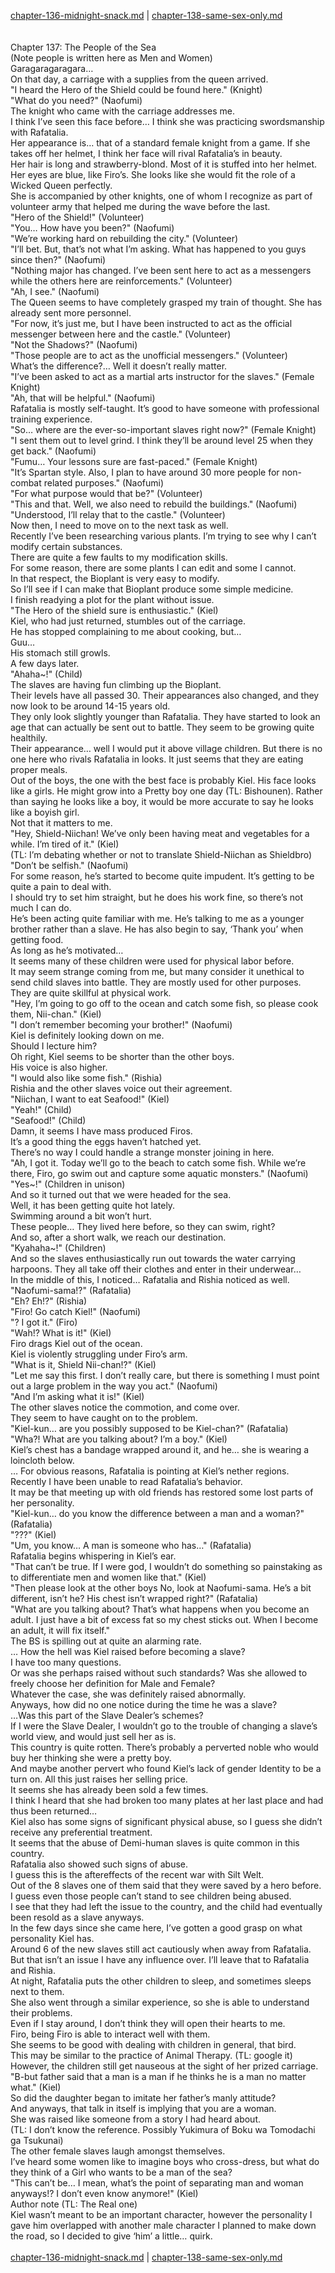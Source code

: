 [chapter-136-midnight-snack.md](./chapter-136-midnight-snack.md) | [chapter-138-same-sex-only.md](./chapter-138-same-sex-only.md) <br/>
<br/>
<br/>
Chapter 137: The People of the Sea<br/>
(Note people is written here as Men and Women)<br/>
Garagaragaragara…<br/>
On that day, a carriage with a supplies from the queen arrived.<br/>
"I heard the Hero of the Shield could be found here." (Knight)<br/>
"What do you need?" (Naofumi)<br/>
The knight who came with the carriage addresses me.<br/>
I think I’ve seen this face before… I think she was practicing swordsmanship with Rafatalia.<br/>
Her appearance is… that of a standard female knight from a game. If she takes off her helmet, I think her face will rival Rafatalia’s in beauty.<br/>
Her hair is long and strawberry-blond. Most of it is stuffed into her helmet.<br/>
Her eyes are blue, like Firo’s. She looks like she would fit the role of a Wicked Queen perfectly.<br/>
She is accompanied by other knights, one of whom I recognize as part of volunteer army that helped me during the wave before the last.<br/>
"Hero of the Shield!" (Volunteer)<br/>
"You… How have you been?" (Naofumi)<br/>
"We’re working hard on rebuilding the city." (Volunteer)<br/>
"I’ll bet. But, that’s not what I’m asking. What has happened to you guys since then?" (Naofumi)<br/>
"Nothing major has changed. I’ve been sent here to act as a messengers while the others here are reinforcements." (Volunteer)<br/>
"Ah, I see." (Naofumi)<br/>
The Queen seems to have completely grasped my train of thought. She has already sent more personnel.<br/>
"For now, it’s just me, but I have been instructed to act as the official messenger between here and the castle." (Volunteer)<br/>
"Not the Shadows?" (Naofumi)<br/>
"Those people are to act as the unofficial messengers." (Volunteer)<br/>
What’s the difference?… Well it doesn’t really matter.<br/>
"I’ve been asked to act as a martial arts instructor for the slaves." (Female Knight)<br/>
"Ah, that will be helpful." (Naofumi)<br/>
Rafatalia is mostly self-taught. It’s good to have someone with professional training experience.<br/>
"So… where are the ever-so-important slaves right now?" (Female Knight)<br/>
"I sent them out to level grind. I think they’ll be around level 25 when they get back." (Naofumi)<br/>
"Fumu… Your lessons sure are fast-paced." (Female Knight)<br/>
"It’s Spartan style. Also, I plan to have around 30 more people for non-combat related purposes." (Naofumi)<br/>
"For what purpose would that be?" (Volunteer)<br/>
"This and that. Well, we also need to rebuild the buildings." (Naofumi)<br/>
"Understood, I’ll relay that to the castle." (Volunteer)<br/>
Now then, I need to move on to the next task as well.<br/>
Recently I’ve been researching various plants. I’m trying to see why I can’t modify certain substances.<br/>
There are quite a few faults to my modification skills.<br/>
For some reason, there are some plants I can edit and some I cannot.<br/>
In that respect, the Bioplant is very easy to modify.<br/>
So I’ll see if I can make that Bioplant produce some simple medicine.<br/>
I finish readying a plot for the plant without issue.<br/>
"The Hero of the shield sure is enthusiastic." (Kiel)<br/>
Kiel, who had just returned, stumbles out of the carriage.<br/>
He has stopped complaining to me about cooking, but…<br/>
Guu…<br/>
His stomach still growls.<br/>
A few days later.<br/>
"Ahaha~!" (Child)<br/>
The slaves are having fun climbing up the Bioplant.<br/>
Their levels have all passed 30. Their appearances also changed, and they now look to be around 14-15 years old.<br/>
They only look slightly younger than Rafatalia. They have started to look an age that can actually be sent out to battle. They seem to be growing quite healthily.<br/>
Their appearance… well I would put it above village children. But there is no one here who rivals Rafatalia in looks. It just seems that they are eating proper meals.<br/>
Out of the boys, the one with the best face is probably Kiel. His face looks like a girls. He might grow into a Pretty boy one day (TL: Bishounen). Rather than saying he looks like a boy, it would be more accurate to say he looks like a boyish girl.<br/>
Not that it matters to me.<br/>
"Hey, Shield-Niichan! We’ve only been having meat and vegetables for a while. I’m tired of it." (Kiel)<br/>
(TL: I’m debating whether or not to translate Shield-Niichan as Shieldbro)<br/>
"Don’t be selfish." (Naofumi)<br/>
For some reason, he’s started to become quite impudent. It’s getting to be quite a pain to deal with.<br/>
I should try to set him straight, but he does his work fine, so there’s not much I can do.<br/>
He’s been acting quite familiar with me. He’s talking to me as a younger brother rather than a slave. He has also begin to say, ‘Thank you’ when getting food.<br/>
As long as he’s motivated…<br/>
It seems many of these children were used for physical labor before.<br/>
It may seem strange coming from me, but many consider it unethical to send child slaves into battle. They are mostly used for other purposes.<br/>
They are quite skillful at physical work.<br/>
"Hey, I’m going to go off to the ocean and catch some fish, so please cook them, Nii-chan." (Kiel)<br/>
"I don’t remember becoming your brother!" (Naofumi)<br/>
Kiel is definitely looking down on me.<br/>
Should I lecture him?<br/>
Oh right, Kiel seems to be shorter than the other boys.<br/>
His voice is also higher.<br/>
"I would also like some fish." (Rishia)<br/>
Rishia and the other slaves voice out their agreement.<br/>
"Niichan, I want to eat Seafood!" (Kiel)<br/>
"Yeah!" (Child)<br/>
"Seafood!" (Child)<br/>
Damn, it seems I have mass produced Firos.<br/>
It’s a good thing the eggs haven’t hatched yet.<br/>
There’s no way I could handle a strange monster joining in here.<br/>
"Ah, I got it. Today we’ll go to the beach to catch some fish. While we’re there, Firo, go swim out and capture some aquatic monsters." (Naofumi)<br/>
"Yes~!" (Children in unison)<br/>
And so it turned out that we were headed for the sea.<br/>
Well, it has been getting quite hot lately.<br/>
Swimming around a bit won’t hurt.<br/>
These people… They lived here before, so they can swim, right?<br/>
And so, after a short walk, we reach our destination.<br/>
"Kyahaha~!" (Children)<br/>
And so the slaves enthusiastically run out towards the water carrying harpoons. They all take off their clothes and enter in their underwear…<br/>
In the middle of this, I noticed… Rafatalia and Rishia noticed as well.<br/>
"Naofumi-sama!?" (Rafatalia)<br/>
"Eh? Eh!?" (Rishia)<br/>
"Firo! Go catch Kiel!" (Naofumi)<br/>
"? I got it." (Firo)<br/>
"Wah!? What is it!" (Kiel)<br/>
Firo drags Kiel out of the ocean.<br/>
Kiel is violently struggling under Firo’s arm.<br/>
"What is it, Shield Nii-chan!?" (Kiel)<br/>
"Let me say this first. I don’t really care, but there is something I must point out a large problem in the way you act." (Naofumi)<br/>
"And I’m asking what it is!" (Kiel)<br/>
The other slaves notice the commotion, and come over.<br/>
They seem to have caught on to the problem.<br/>
"Kiel-kun… are you possibly supposed to be Kiel-chan?" (Rafatalia)<br/>
"Wha?! What are you talking about? I’m a boy." (Kiel)<br/>
Kiel’s chest has a bandage wrapped around it, and he… she is wearing a loincloth below.<br/>
… For obvious reasons, Rafatalia is pointing at Kiel’s nether regions.<br/>
Recently I have been unable to read Rafatalia’s behavior.<br/>
It may be that meeting up with old friends has restored some lost parts of her personality.<br/>
"Kiel-kun… do you know the difference between a man and a woman?" (Rafatalia)<br/>
"???" (Kiel)<br/>
"Um, you know… A man is someone who has…" (Rafatalia)<br/>
Rafatalia begins whispering in Kiel’s ear.<br/>
"That can’t be true. If I were god, I wouldn’t do something so painstaking as to differentiate men and women like that." (Kiel)<br/>
"Then please look at the other boys No, look at Naofumi-sama. He’s a bit different, isn’t he? His chest isn’t wrapped right?" (Rafatalia)<br/>
"What are you talking about? That’s what happens when you become an adult. I just have a bit of excess fat so my chest sticks out. When I become an adult, it will fix itself."<br/>
The BS is spilling out at quite an alarming rate.<br/>
… How the hell was Kiel raised before becoming a slave?<br/>
I have too many questions.<br/>
Or was she perhaps raised without such standards? Was she allowed to freely choose her definition for Male and Female?<br/>
Whatever the case, she was definitely raised abnormally.<br/>
Anyways, how did no one notice during the time he was a slave?<br/>
…Was this part of the Slave Dealer’s schemes?<br/>
If I were the Slave Dealer, I wouldn’t go to the trouble of changing a slave’s world view, and would just sell her as is.<br/>
This country is quite rotten. There’s probably a perverted noble who would buy her thinking she were a pretty boy.<br/>
And maybe another pervert who found Kiel’s lack of gender Identity to be a turn on. All this just raises her selling price.<br/>
It seems she has already been sold a few times.<br/>
I think I heard that she had broken too many plates at her last place and had thus been returned…<br/>
Kiel also has some signs of significant physical abuse, so I guess she didn’t receive any preferential treatment.<br/>
It seems that the abuse of Demi-human slaves is quite common in this country.<br/>
Rafatalia also showed such signs of abuse.<br/>
I guess this is the aftereffects of the recent war with Silt Welt.<br/>
Out of the 8 slaves one of them said that they were saved by a hero before.<br/>
I guess even those people can’t stand to see children being abused.<br/>
I see that they had left the issue to the country, and the child had eventually been resold as a slave anyways.<br/>
In the few days since she came here, I’ve gotten a good grasp on what personality Kiel has.<br/>
Around 6 of the new slaves still act cautiously when away from Rafatalia.<br/>
But that isn’t an issue I have any influence over. I’ll leave that to Rafatalia and Rishia.<br/>
At night, Rafatalia puts the other children to sleep, and sometimes sleeps next to them.<br/>
She also went through a similar experience, so she is able to understand their problems.<br/>
Even if I stay around, I don’t think they will open their hearts to me.<br/>
Firo, being Firo is able to interact well with them.<br/>
She seems to be good with dealing with children in general, that bird.<br/>
This may be similar to the practice of Animal Therapy. (TL: google it)<br/>
However, the children still get nauseous at the sight of her prized carriage.<br/>
"B-but father said that a man is a man if he thinks he is a man no matter what." (Kiel)<br/>
So did the daughter began to imitate her father’s manly attitude?<br/>
And anyways, that talk in itself is implying that you are a woman.<br/>
She was raised like someone from a story I had heard about.<br/>
(TL: I don’t know the reference. Possibly Yukimura of Boku wa Tomodachi ga Tsukunai)<br/>
The other female slaves laugh amongst themselves.<br/>
I’ve heard some women like to imagine boys who cross-dress, but what do they think of a Girl who wants to be a man of the sea?<br/>
"This can’t be… I mean, what’s the point of separating man and woman anyways!? I don’t even know anymore!" (Kiel)<br/>
Author note (TL: The Real one)<br/>
Kiel wasn’t meant to be an important character, however the personality I gave him overlapped with another male character I planned to make down the road, so I decided to give ‘him’ a little… quirk.<br/>
<br/>
[chapter-136-midnight-snack.md](./chapter-136-midnight-snack.md) | [chapter-138-same-sex-only.md](./chapter-138-same-sex-only.md) <br/>
